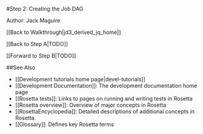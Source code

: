 #Step 2: Creating the Job DAG

Author: Jack Maguire

[[Back to Walkthrough|jd3_derived_jq_home]]

[[Back to Step A|TODO]]

[[Forward to Step B|TODO]]


##See Also

* [[Development tutorials home page|devel-tutorials]]
* [[Development Documentation]]: The development documentation home page
* [[Rosetta tests]]: Links to pages on running and writing tests in Rosetta
* [[Rosetta overview]]: Overview of major concepts in Rosetta
* [[RosettaEncyclopedia]]: Detailed descriptions of additional concepts in Rosetta.
* [[Glossary]]: Defines key Rosetta terms